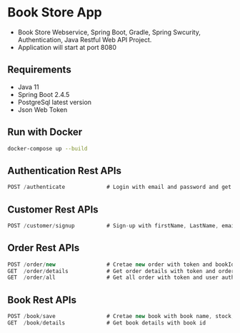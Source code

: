 # Book Store App

* Book Store Webservice, Spring Boot, Gradle, Spring Swcurity, Authentication, Java Restful Web API Project.
* Application will start at port 8080

## Requirements

* Java 11
* Spring Boot 2.4.5
* PostgreSql latest version
* Json Web Token 

## Run with Docker
```bash
docker-compose up --build
```

## Authentication Rest APIs
```java
POST /authenticate             # Login with email and password and get json web token
```
## Customer Rest APIs
```java
POST /customer/signup          # Sign-up with firstName, LastName, email and password
```
## Order Rest APIs
```java
POST /order/new                # Cretae new order with token and bookId
GET  /order/details            # Get order details with token and orderId
GET  /order/all                # Get all order with token and user authentication info
```
## Book Rest APIs
```java
POST /book/save                # Cretae new book with book name, stock, price
GET  /book/details             # Get book details with book id